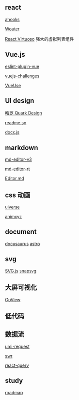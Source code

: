 ## react

[ahooks](https://ahooks.js.org/zh-CN/)

[Wouter](https://github.com/molefrog/wouter)

[React Virtuoso](https://virtuoso.dev/) 强大的虚拟列表组件


## Vue.js

[eslint-plugin-vue](https://eslint.vuejs.org/)

[vuejs-challenges](https://cn-vuejs-challenges.netlify.app/)

[VueUse]()



## UI design

[哈罗 Quark Design](https://quark-design.hellobike.com/#/)

[readme.so](https://readme.so)

[docx.js](https://docx.js.org/#/)


## markdown

[md-editor-v3](https://imzbf.github.io/md-editor-v3/docs)

[md-editor-rt](https://imzbf.github.io/md-editor-rt/)

[Editor.md](https://pandao.github.io/editor.md/)

## css 动画

[uiverse](https://uiverse.io/all)

[animxyz](https://animxyz.com/)

## document

[docusaurus](https://docusaurus.io/zh-CN/)
[astro](https://astro.build/)

## svg

[SVG.js](https://svgjs.dev/docs/3.0/)
[snapsvg](http://snapsvg.io/)

## 大屏可视化

[GoView](https://www.mtruning.club/)

## 低代码

## 数据流

[umi-request]()

[swr](https://swr.bootcss.com/)

[react-query]()

## study

[roadmap](https://roadmap.sh/)

